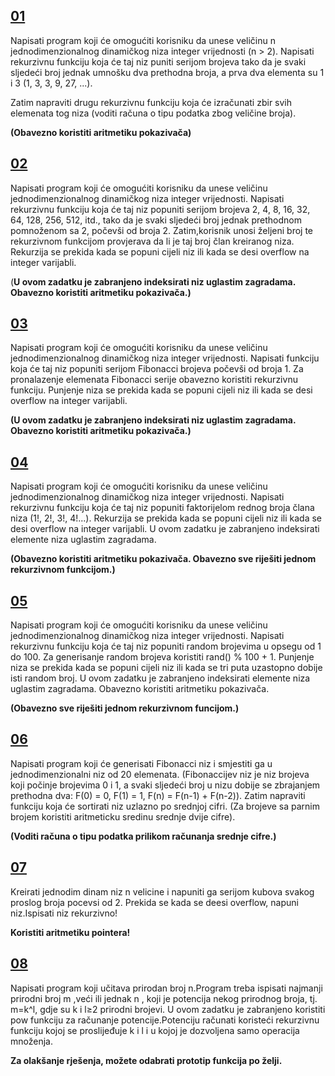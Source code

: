 ## [**01**](01.cpp)

Napisati program koji će omogućiti korisniku da unese veličinu n jednodimenzionalnog dinamičkog niza integer vrijednosti (n > 2). Napisati rekurzivnu funkciju koja će taj niz puniti serijom brojeva tako da je svaki sljedeći broj jednak umnošku dva prethodna broja, a prva dva elementa su 1 i 3 (1, 3, 3, 9, 27, ...).

Zatim napraviti drugu rekurzivnu funkciju koja će izračunati zbir svih elemenata tog niza (voditi računa o tipu podatka zbog veličine broja). 

**(Obavezno koristiti aritmetiku pokazivača)**
## [**02**](02.cpp)
Napisati program koji će omogućiti korisniku da unese veličinu jednodimenzionalnog dinamičkog niza integer vrijednosti.
Napisati rekurzivnu funkciju koja će taj niz popuniti serijom brojeva 2, 4, 8, 16, 32, 64, 128, 256, 512, itd., tako da je svaki sljedeći broj jednak prethodnom pomnoženom sa 2,
počevši od broja 2. Zatim,korisnik unosi željeni broj te rekurzivnom funkcijom provjerava da li je taj broj član kreiranog niza.
Rekurzija se prekida kada se popuni cijeli niz ili kada se desi overflow na integer varijabli.

(**U ovom zadatku je zabranjeno indeksirati niz uglastim zagradama. Obavezno koristiti aritmetiku pokazivača.)**

## [**03**](03.cpp)

Napisati program koji će omogućiti korisniku da unese veličinu  jednodimenzionalnog dinamičkog niza integer vrijednosti. Napisati  funkciju koja će taj niz popuniti serijom Fibonacci brojeva počevši od  broja 1. Za pronalazenje elemenata Fibonacci serije obavezno koristiti  rekurzivnu funkciju. Punjenje niza se prekida kada se popuni cijeli niz  ili kada se desi overflow na integer varijabli. 

**(U ovom zadatku je  zabranjeno indeksirati niz uglastim zagradama. Obavezno koristiti  aritmetiku pokazivača.)**

## [**04**](04.cpp)

Napisati program koji će omogućiti korisniku da unese veličinu  jednodimenzionalnog dinamičkog niza integer vrijednosti. Napisati  rekurzivnu funkciju koja će taj niz popuniti faktorijelom rednog broja  člana niza (1!, 2!, 3!, 4!...). Rekurzija se prekida kada se popuni  cijeli niz ili kada se desi overflow na integer varijabli. U ovom  zadatku je zabranjeno indeksirati elemente niza uglastim zagradama.  

**(Obavezno koristiti aritmetiku pokazivača. Obavezno sve riješiti jednom  rekurzivnom funkcijom.)**

## [**05**](05.cpp)
Napisati program koji će omogućiti korisniku da unese veličinu jednodimenzionalnog dinamičkog niza integer vrijednosti.
Napisati rekurzivnu funkciju koja će taj niz popuniti random brojevima u opsegu od 1 do 100.
Za generisanje random brojeva koristiti rand() % 100 + 1. Punjenje niza se prekida kada se popuni cijeli niz ili kada se tri puta uzastopno dobije isti random broj.
U ovom zadatku je zabranjeno indeksirati elemente niza uglastim zagradama. 
Obavezno koristiti aritmetiku pokazivača.

**(Obavezno sve riješiti jednom rekurzivnom funcijom.)**

## [**06**](06.cpp)
Napisati program koji će generisati Fibonacci niz i smjestiti ga u jednodimenzionalni niz od 20 elemenata.
(Fibonaccijev niz je niz brojeva koji počinje brojevima 0 i 1, a svaki sljedeći broj u nizu dobije se zbrajanjem prethodna dva: F(0) = 0, F(1) = 1, F(n) = F(n-1) + F(n-2)). 
Zatim napraviti funkciju koja će sortirati niz uzlazno po srednjoj cifri.
(Za brojeve sa parnim brojem koristiti aritmeticku sredinu srednje dvije cifre).

**(Voditi računa o tipu podatka prilikom računanja srednje cifre.)**

## [**07**](07.cpp)
Kreirati jednodim dinam niz n velicine i napuniti ga serijom kubova svakog proslog broja pocevsi od 2. Prekida se kada se deesi overflow, napuni niz.Ispisati niz rekurzivno!

**Koristiti aritmetiku pointera!**
## [**08**](08.cpp)
Napisati program koji učitava prirodan broj n.Program treba ispisati najmanji prirodni broj m ,veći ili jednak n , koji je potencija nekog prirodnog broja, tj. m=k^l, gdje su k i l≥2 prirodni brojevi. U ovom zadatku je zabranjeno koristiti pow funkciju za računanje potencije.Potenciju računati koristeći rekurzivnu funkciju kojoj se proslijeđuje k i l i u kojoj je dozvoljena samo operacija množenja.

**Za olakšanje rješenja, možete odabrati prototip funkcija po želji.**

